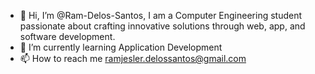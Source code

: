 - 👋 Hi, I’m @Ram-Delos-Santos, 
  I am a Computer Engineering student passionate about crafting innovative solutions through web, app, and software development. 
- 🌱 I’m currently learning Application Development
- 📫 How to reach me ramjesler.delossantos@gmail.com


<!---
Ram-Delos-Santos/Ram-Delos-Santos is a ✨ special ✨ repository because its `README.md` (this file) appears on your GitHub profile.
You can click the Preview link to take a look at your changes.
--->
